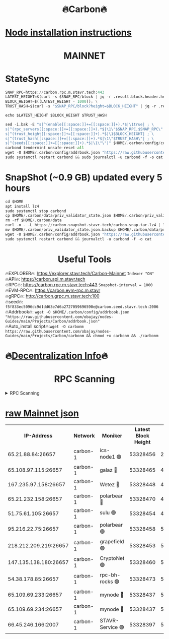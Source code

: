 <h1 align="center"> 🔥Carbon🔥</h1>

[Node installation instructions](https://github.com/obajay/nodes-Guides/tree/main/Projects/Carbon)
=
<h1 align="center"> MAINNET</h1>

# StateSync
```python
SNAP_RPC=https://carbon.rpc.m.stavr.tech:443
LATEST_HEIGHT=$(curl -s $SNAP_RPC/block | jq -r .result.block.header.height); \
BLOCK_HEIGHT=$((LATEST_HEIGHT - 1000)); \
TRUST_HASH=$(curl -s "$SNAP_RPC/block?height=$BLOCK_HEIGHT" | jq -r .result.block_id.hash)

echo $LATEST_HEIGHT $BLOCK_HEIGHT $TRUST_HASH

sed -i.bak -E "s|^(enable[[:space:]]+=[[:space:]]+).*$|\1true| ; \
s|^(rpc_servers[[:space:]]+=[[:space:]]+).*$|\1\"$SNAP_RPC,$SNAP_RPC\"| ; \
s|^(trust_height[[:space:]]+=[[:space:]]+).*$|\1$BLOCK_HEIGHT| ; \
s|^(trust_hash[[:space:]]+=[[:space:]]+).*$|\1\"$TRUST_HASH\"| ; \
s|^(seeds[[:space:]]+=[[:space:]]+).*$|\1\"\"|" $HOME/.carbon/config/config.toml
carbond tendermint unsafe-reset-all
wget -O $HOME/.carbon/config/addrbook.json "https://raw.githubusercontent.com/obajay/nodes-Guides/main/Projects/Carbon/addrbook.json"
sudo systemctl restart carbond && sudo journalctl -u carbond -f -o cat
```
# SnapShot (~0.9 GB) updated every 5 hours
```python
cd $HOME
apt install lz4
sudo systemctl stop carbond
cp $HOME/.carbon/data/priv_validator_state.json $HOME/.carbon/priv_validator_state.json.backup
rm -rf $HOME/.carbon/data
curl -o - -L https://carbon.snapshot.stavr.tech/carbon-snap.tar.lz4 | lz4 -c -d - | tar -x -C $HOME/.carbon --strip-components 2
mv $HOME/.carbon/priv_validator_state.json.backup $HOME/.carbon/data/priv_validator_state.json
wget -O $HOME/.carbon/config/addrbook.json "https://raw.githubusercontent.com/obajay/nodes-Guides/main/Projects/Carbon/addrbook.json"
sudo systemctl restart carbond && journalctl -u carbond -f -o cat
```

 <h1 align="center"> Useful Tools</h1>

🔥EXPLORER🔥:     https://explorer.stavr.tech/Carbon-Mainnet        `Indexer "ON"` \
🔥API🔥:          https://carbon.api.m.stavr.tech \
🔥RPC🔥:          https://carbon.rpc.m.stavr.tech:443              `Snapshot-interval = 1000` \
🔥EVM-RPC🔥:      https://carbon.evm-rpc.m.stavr \
🔥gRPC🔥:         http://carbon.grpc.m.stavr.tech:100 \
🔥seed🔥:      `f5f833ec5096dc9d1dd63e7d6a2727059696590e@carbon.seed.stavr.tech:2006` \
🔥Addrbook🔥:  `wget -O $HOME/.carbon/config/addrbook.json "https://raw.githubusercontent.com/obajay/nodes-Guides/main/Projects/Carbon/addrbook.json"` \
🔥Auto_install script🔥:`wget -O carbonm https://raw.githubusercontent.com/obajay/nodes-Guides/main/Projects/Carbon/carbonm && chmod +x carbonm && ./carbonm`

🔥[Decentralization Info](https://github.com/obajay/StateSync-snapshots/tree/main/Projects/Carbon/Decentralization)🔥
=
<h1 align="center"> RPC Scanning</h1>

<details>
<summary>RPC Scanning</summary>

<h2 align="center"> We scan nodes in real time every 4 hours. And we provide the final result of RPC endpoints.
We cannot influence the operation of these nodes in any way. </h2>


```python
If Voting Power is higher than 0 --> then the Node is a validator of the network and may be subject to attack and be a potential threat to the chain.
```
```python
We marked such validators with a red symbol
```

</details>

[raw Mainnet json](https://rpc-check.carbonm.stavr.tech/carbonm/rpc-carbonm-result.json)
=


<table><tr><th>IP-Address</th><th>Network</th><th>Moniker</th><th>Latest Block Height</th><th>Earliest Block Height</th><th>Catching Up</th><th>Tx Index</th><th>Voting Power</th><th>Scan Time</th></tr><tr><td>65.21.88.84:26657</td><td>carbon-1</td><td>ics-node1 🟢</td><td>53328456</td><td>21164241</td><td>False</td><td>off</td><td>0</td><td>2024-02-06T13:27:05.757405201UTC</td></tr><tr><td>65.108.97.115:26657</td><td>carbon-1</td><td>galaz 🔴</td><td>53328465</td><td>47374001</td><td>False</td><td>on</td><td>11244245491</td><td>2024-02-06T13:27:16.750611814UTC</td></tr><tr><td>167.235.97.158:26657</td><td>carbon-1</td><td>Wetez 🔴</td><td>53328448</td><td>48067570</td><td>False</td><td>on</td><td>1331264638</td><td>2024-02-06T13:26:40.592627652UTC</td></tr><tr><td>65.21.232.158:26657</td><td>carbon-1</td><td>polarbear 🔴</td><td>53328470</td><td>48126001</td><td>False</td><td>on</td><td>10923328773</td><td>2024-02-06T13:27:25.270824884UTC</td></tr><tr><td>51.75.61.105:26657</td><td>carbon-1</td><td>sulu 🟢</td><td>53328454</td><td>48742001</td><td>False</td><td>on</td><td>0</td><td>2024-02-06T13:26:56.799795643UTC</td></tr><tr><td>95.216.22.75:26657</td><td>carbon-1</td><td>polarbear 🟢</td><td>53328458</td><td>52338001</td><td>False</td><td>on</td><td>0</td><td>2024-02-06T13:27:03.346776185UTC</td></tr><tr><td>218.212.209.219:26657</td><td>carbon-1</td><td>grapefield 🟢</td><td>53328453</td><td>52371001</td><td>False</td><td>on</td><td>0</td><td>2024-02-06T13:26:54.435872013UTC</td></tr><tr><td>147.135.138.180:26657</td><td>carbon-1</td><td>CryptoNet 🟢</td><td>53328460</td><td>52934001</td><td>False</td><td>on</td><td>0</td><td>2024-02-06T13:27:06.126645375UTC</td></tr><tr><td>54.38.178.85:26657</td><td>carbon-1</td><td>rpc-bh-rocks 🟢</td><td>53328473</td><td>53130001</td><td>False</td><td>on</td><td>0</td><td>2024-02-06T13:27:29.622068510UTC</td></tr><tr><td>65.109.69.233:26657</td><td>carbon-1</td><td>mynode 🔴</td><td>53328437</td><td>53160001</td><td>False</td><td>off</td><td>8689869423</td><td>2024-02-06T13:26:19.553785436UTC</td></tr><tr><td>65.109.69.234:26657</td><td>carbon-1</td><td>mynode 🔴</td><td>53328437</td><td>53160001</td><td>False</td><td>off</td><td>12851214711</td><td>2024-02-06T13:26:19.920484155UTC</td></tr><tr><td>66.45.246.166:2007</td><td>carbon-1</td><td>STAVR-Service 🟢</td><td>53328397</td><td>53321001</td><td>False</td><td>on</td><td>0</td><td>2024-02-06T13:26:53.471974111UTC</td></tr></table>

